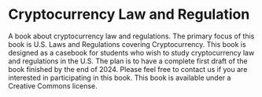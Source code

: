 # Cryptocurrency Law and Regulation
A book about cryptocurrency law and regulations.  The primary focus of this book is U.S. Laws and Regulations covering Cryptocurrency.  This book is designed as a casebook for students who wish to study cryptocurrency law and regulations in the U.S.  The plan is to have a complete first draft of the book finished by the end of 2024.
Please feel free to contact us if you are interested in participating in this book.
This book is available under a Creative Commons license.

